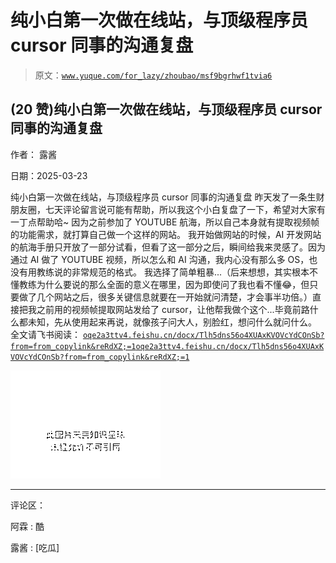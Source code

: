 # 纯小白第一次做在线站，与顶级程序员 cursor 同事的沟通复盘

> 原文：[`www.yuque.com/for_lazy/zhoubao/msf9bgrhwf1tvia6`](https://www.yuque.com/for_lazy/zhoubao/msf9bgrhwf1tvia6)

## (20 赞)纯小白第一次做在线站，与顶级程序员 cursor 同事的沟通复盘

作者： 露酱

日期：2025-03-23

纯小白第一次做在线站，与顶级程序员 cursor 同事的沟通复盘
昨天发了一条生财朋友圈，七天评论留言说可能有帮助，所以我这个小白复盘了一下，希望对大家有一丁点帮助哈~
因为之前参加了 YOUTUBE 航海，所以自己本身就有提取视频帧的功能需求，就打算自己做一个这样的网站。
我开始做网站的时候，AI 开发网站的航海手册只开放了一部分试看，但看了这一部分之后，瞬间给我来灵感了。因为通过 AI 做了 YOUTUBE 视频，所以怎么和 AI 沟通，我内心没有那么多 OS，也没有用教练说的非常规范的格式。
我选择了简单粗暴...（后来想想，其实根本不懂教练为什么要说的那么全面的意义在哪里，因为即使问了我也看不懂😂，但只要做了几个网站之后，很多关键信息就要在一开始就问清楚，才会事半功倍。）直接把我之前用的视频帧提取网站发给了 cursor，让他帮我做个这个...毕竟前路什么都未知，先从使用起来再说，就像孩子问大人，别脸红，想问什么就问什么。
全文请飞书阅读： [`oqe2a3ttv4.feishu.cn/docx/Tlh5dns56o4XUAxKVOVcYdCOnSb?from=from_copylink&reRdXZ;=1`](https://oqe2a3ttv4.feishu.cn/docx/Tlh5dns56o4XUAxKVOVcYdCOnSb?from=from_copylink&reRdXZ;=1)[`oqe2a3ttv4.feishu.cn/docx/Tlh5dns56o4XUAxKVOVcYdCOnSb?from=from_copylink&reRdXZ;=1`](https://oqe2a3ttv4.feishu.cn/docx/Tlh5dns56o4XUAxKVOVcYdCOnSb?from=from_copylink&reRdXZ;=1)

![](img/18e28ec7b9261eeccd378143e39f4088.png "None")

* * *

评论区：

阿霖 : 酷

露酱 : [吃瓜]